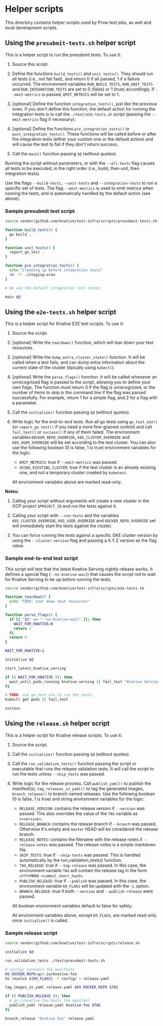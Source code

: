 # Helper scripts

This directory contains helper scripts used by Prow test jobs, as well and
local development scripts.

## Using the `presubmit-tests.sh` helper script

This is a helper script to run the presubmit tests. To use it:

1. Source this script.

1. Define the functions `build_tests()` and `unit_tests()`. They should run all
tests (i.e., not fail fast), and return 0 if all passed, 1 if a failure
occurred. The environment variables `RUN_BUILD_TESTS`, `RUN_UNIT_TESTS` and
`RUN_INTEGRATION_TESTS` are set to 0 (false) or 1 (true) accordingly. If
`--emit-metrics` is passed, `EMIT_METRICS` will be set to 1.

1. [optional] Define the function `integration_tests()`, just like the previous
ones. If you don't define this function, the default action for running the
integration tests is to call the `./test/e2e-tests.sh` script (passing the
`--emit-metrics` flag if necessary).

1. [optional] Define the functions `pre_integration_tests()` or
`post_integration_tests()`. These functions will be called before or after the
integration tests (either your custom one or the default action) and will cause
the test to fail if they don't return success.

1. Call the `main()` function passing `$@` (without quotes).

Running the script without parameters, or with the `--all-tests` flag causes
all tests to be executed, in the right order (i.e., build, then unit, then
integration tests).

Use the flags `--build-tests`, `--unit-tests` and `--integration-tests` to run
a specific set of tests. The flag `--emit-metrics` is used to emit metrics when
running the tests, and is automatically handled by the default action (see
above).

### Sample presubmit test script

```bash
source vendor/github.com/knative/test-infra/scripts/presubmit-tests.sh

function build_tests() {
  go build .
}

function unit_tests() {
  report_go_test .
}

function pre_integration_tests() {
  echo "Cleaning up before integration tests"
  rm -fr ./staging-area
}

# We use the default integration test runner.

main $@
```

## Using the `e2e-tests.sh` helper script

This is a helper script for Knative E2E test scripts. To use it:

1. Source the script.

1. [optional] Write the `teardown()` function, which will tear down your test
resources.

1. [optional] Write the `dump_extra_cluster_state()` function. It will be
called when a test fails, and can dump extra information about the current state
of the cluster (tipically using `kubectl`).

1. [optional] Write the `parse_flags()` function. It will be called whenever an
unrecognized flag is passed to the script, allowing you to define your own flags.
The function must return 0 if the flag is unrecognized, or the number of items
to skip in the command line if the flag was parsed successfully. For example,
return 1 for a simple flag, and 2 for a flag with a parameter.

1. Call the `initialize()` function passing `$@` (without quotes).

1. Write logic for the end-to-end tests. Run all go tests using `go_test_e2e()`
(or `report_go_test()` if you need a more fine-grained control) and call
`fail_test()` or `success()` if any of them failed. The environment variables
`DOCKER_REPO_OVERRIDE`, `K8S_CLUSTER_OVERRIDE` and `K8S_USER_OVERRIDE` will be set
according to the test cluster. You can also use the following boolean (0 is false,
1 is true) environment variables for the logic:
    * `EMIT_METRICS`: true if `--emit-metrics` was passed.
    * `USING_EXISTING_CLUSTER`: true if the test cluster is an already existing one,
and not a temporary cluster created by `kubetest`.

    All environment variables above are marked read-only.

**Notes:**

1. Calling your script without arguments will create a new cluster in the GCP
project `$PROJECT_ID` and run the tests against it.

1. Calling your script with `--run-tests` and the variables `K8S_CLUSTER_OVERRIDE`,
`K8S_USER_OVERRIDE` and `DOCKER_REPO_OVERRIDE` set will immediately start the
tests against the cluster.

1. You can force running the tests against a specific GKE cluster version by using
the `--cluster-version` flag and passing a X.Y.Z version as the flag value.

### Sample end-to-end test script

This script will test that the latest Knative Serving nightly release works. It
defines a special flag (`--no-knative-wait`) that causes the script not to
wait for Knative Serving to be up before running the tests.

```bash
source vendor/github.com/knative/test-infra/scripts/e2e-tests.sh

function teardown() {
  echo "TODO: tear down test resources"
}

function parse_flags() {
  if [[ "$1" == "--no-knative-wait" ]]; then
    WAIT_FOR_KNATIVE=0
    return 1
  fi
  return 0
}

WAIT_FOR_KNATIVE=1

initialize $@

start_latest_knative_serving

if (( WAIT_FOR_KNATIVE )); then
  wait_until_pods_running knative-serving || fail_test "Knative Serving is not up"
fi

# TODO: use go_test_e2e to run the tests.
kubectl get pods || fail_test

success
```

## Using the `release.sh` helper script

This is a helper script for Knative release scripts. To use it:

1. Source the script.

1. Call the `initialize()` function passing `$@` (without quotes).

1. Call the `run_validation_tests()` function passing the script or executable that
runs the release validation tests. It will call the script to run the tests unless
`--skip_tests` was passed.

1. Write logic for the release process. Call `publish_yaml()` to publish the manifest(s),
`tag_releases_in_yaml()` to tag the generated images, `branch_release()` to branch
named releases. Use the following boolean (0 is false, 1 is true) and string environment
variables for the logic:
    * `RELEASE_VERSION`: contains the release version if `--version` was passed. This
also overrides the value of the `TAG` variable as `v<version>`.
    * `RELEASE_BRANCH`: contains the release branch if `--branch` was passed. Otherwise
it's empty and `master` HEAD will be considered the release branch.
    * `RELEASE_NOTES`: contains the filename with the release notes if `--release-notes`
was passed. The release notes is a simple markdown file.
    * `SKIP_TESTS`: true if `--skip-tests` was passed. This is handled automatically
by the run_validation_tests() function.
    * `TAG_RELEASE`: true if `--tag-release` was passed. In this case, the environment
variable `TAG` will contain the release tag in the form `vYYYYMMDD-<commit_short_hash>`.
    * `PUBLISH_RELEASE`: true if `--publish` was passed. In this case, the environment
variable `KO_FLAGS` will be updated with the `-L` option.
    * `BRANCH_RELEASE`: true if both `--version` and `--publish-release` were passed.

    All boolean environment variables default to false for safety.

    All environment variables above, except `KO_FLAGS`, are marked read-only once
`initialize()` is called.

### Sample release script

```bash
source vendor/github.com/knative/test-infra/scripts/release.sh

initialize $@

run_validation_tests ./test/presubmit-tests.sh

# config/ contains the manifests
KO_DOCKER_REPO=gcr.io/knative-foo
ko resolve ${KO_FLAGS} -f config/ > release.yaml

tag_images_in_yaml release.yaml $KO_DOCKER_REPO $TAG

if (( PUBLISH_RELEASE )); then
  # gs://knative-foo hosts the manifest
  publish_yaml release.yaml knative-foo $TAG
fi

branch_release "Knative Foo" release.yaml
```
